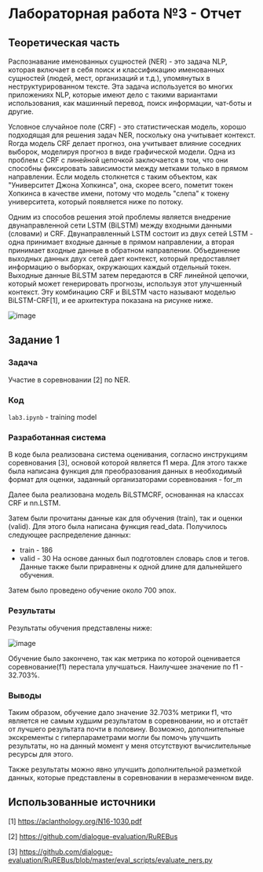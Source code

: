 # Лабораторная работа №3 - Отчет
## Теоретическая часть
Распознавание именованных сущностей (NER) - это задача NLP, которая включает в себя поиск и классификацию именованных сущностей (людей, мест, организаций и т.д.), упомянутых в неструктурированном тексте. 
Эта задача используется во многих приложениях NLP, которые имеют дело с такими вариантами использования, как машинный перевод, поиск информации, чат-боты и другие.

Условное случайное поле (CRF) - это статистическая модель, хорошо подходящая для решения задач NER, поскольку она учитывает контекст.
Rогда модель CRF делает прогноз, она учитывает влияние соседних выборок, моделируя прогноз в виде графической модели. 
Одна из проблем с CRF с линейной цепочкой заключается в том, что они способны фиксировать зависимости между метками только в прямом направлении. 
Если модель столкнется с таким объектом, как "Университет Джона Хопкинса", она, скорее всего, пометит токен Хопкинса в качестве имени, потому что модель 
"слепа" к токену университета, который появляется ниже по потоку.

Одним из способов решения этой проблемы является внедрение двунаправленной сети LSTM (BiLSTM) между входными данными (словами) и CRF.
Двунаправленный LSTM состоит из двух сетей LSTM - одна принимает входные данные в прямом направлении, а вторая принимает входные данные в обратном направлении. 
Объединение выходных данных двух сетей дает контекст, который предоставляет информацию о выборках, окружающих каждый отдельный токен.
Выходные данные BiLSTM затем передаются в CRF линейной цепочки, который может генерировать прогнозы, используя этот улучшенный контекст. 
Эту комбинацию CRF и BiLSTM часто называют моделью BiLSTM-CRF[1], и ее архитектура показана на рисунке ниже.

![image](https://user-images.githubusercontent.com/91135334/211100891-fff2cca9-2aaa-4baf-9603-239daec86750.png)


## Задание 1
### Задача
Участие в соревновании [2] по NER.

### Код
`lab3.ipynb` - training model

### Разработанная система

В коде была реализована система оценивания, согласно инструкциям соревнования [3], основой которой является f1 мера. Для этого также была написана функция для преобразования данных в необходимый формат для оценки, заданный организаторами соревнования - for_m


Далее была реализована модель BiLSTMCRF, основанная на классах CRF  и nn.LSTM.

Затем были прочитаны данные как для обучения (train), так и оценки (valid). Для этого была написана функция read_data. Получилось следующее распределение данных:
* train -  186
* valid - 30
На основе данных был подготовлен словарь слов и тегов. Данные также были приравнены к одной длине для дальнейшего обучения.

Затем было проведено обучение около 700  эпох. 


### Результаты

Результаты обучения представлены ниже:

![image](https://user-images.githubusercontent.com/91135334/211102888-f9e22a1b-b67c-4c8c-b71d-87835cafb822.png)

Обучение было закончено, так как метрика по которой оценивается соревнование(f1) перестала улучшаться. 
Наилучшее значение по f1 - 32.703%.

### Выводы
Таким образом, обучение дало значение 32.703% метрики f1, что является не самым худшим результатом в соревновании, но и отстаёт от лучшего результата почти в половину. Возможно, дополнительные экскременты с гиперпараметрами могли бы помочь улучшить результаты, но на данный момент у меня отсутствуют вычислительные ресурсы для этого.

Также результаты можно явно улучшить дополнительной разметкой данных, которые представлены в соревновании в неразмеченном виде. 



## Использованные источники

[1] https://aclanthology.org/N16-1030.pdf

[2] https://github.com/dialogue-evaluation/RuREBus

[3] https://github.com/dialogue-evaluation/RuREBus/blob/master/eval_scripts/evaluate_ners.py
